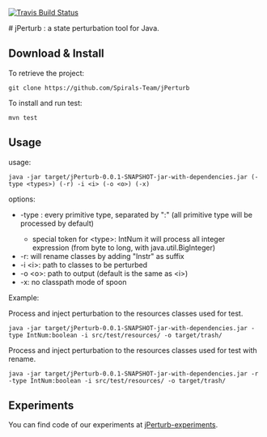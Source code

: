 [![Travis Build Status](https://api.travis-ci.org/Spirals-Team/jPerturb.svg?branch=master)](https://travis-ci.org/Spirals-Team/jPerturb)

# jPerturb : a state perturbation tool for Java.

## Download & Install

To retrieve the project:
```
git clone https://github.com/Spirals-Team/jPerturb
```

To install and run test:
```
mvn test
```

## Usage

usage:
```
java -jar target/jPerturb-0.0.1-SNAPSHOT-jar-with-dependencies.jar (-type <types>) (-r) -i <i> (-o <o>) (-x)
```
options:

* -type <types>: every primitive type, separated by ":" (all primitive type will be processed by default)
    * special token for \<type\>: IntNum it will process all integer expression (from byte to long, with java.util.BigInteger)
* -r: will rename classes by adding "Instr" as suffix
* -i \<i\>: path to classes to be perturbed
* -o \<o\>: path to output (default is the same as \<i\>)
* -x: no classpath mode of spoon

Example:

Process and inject perturbation to the resources classes used for test.

```
java -jar target/jPerturb-0.0.1-SNAPSHOT-jar-with-dependencies.jar -type IntNum:boolean -i src/test/resources/ -o target/trash/
```

Process and inject perturbation to the resources classes used for test with rename.

```
java -jar target/jPerturb-0.0.1-SNAPSHOT-jar-with-dependencies.jar -r -type IntNum:boolean -i src/test/resources/ -o target/trash/
```

## Experiments

You can find code of our experiments at [jPerturb-experiments](http://github.com/Spirals-Team/jPerturb-experiments.git).